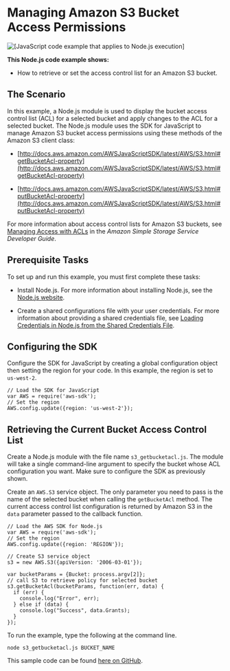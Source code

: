 # Managing Amazon S3 Bucket Access Permissions<a name="s3-example-access-permissions"></a>

![\[JavaScript code example that applies to Node.js execution\]](http://docs.aws.amazon.com/sdk-for-javascript/v2/developer-guide/images/nodeicon.png)

**This Node\.js code example shows:**

+ How to retrieve or set the access control list for an Amazon S3 bucket\.

## The Scenario<a name="w3ab1c22c26c17b9"></a>

In this example, a Node\.js module is used to display the bucket access control list \(ACL\) for a selected bucket and apply changes to the ACL for a selected bucket\. The Node\.js module uses the SDK for JavaScript to manage Amazon S3 bucket access permissions using these methods of the Amazon S3 client class:

+ [http://docs.aws.amazon.com/AWSJavaScriptSDK/latest/AWS/S3.html#getBucketAcl-property](http://docs.aws.amazon.com/AWSJavaScriptSDK/latest/AWS/S3.html#getBucketAcl-property)

+ [http://docs.aws.amazon.com/AWSJavaScriptSDK/latest/AWS/S3.html#putBucketAcl-property](http://docs.aws.amazon.com/AWSJavaScriptSDK/latest/AWS/S3.html#putBucketAcl-property)

For more information about access control lists for Amazon S3 buckets, see [ Managing Access with ACLs](http://docs.aws.amazon.com/AmazonS3/latest/dev/S3_ACLs_UsingACLs.html) in the *Amazon Simple Storage Service Developer Guide*\.

## Prerequisite Tasks<a name="w3ab1c22c26c17c11"></a>

To set up and run this example, you must first complete these tasks:

+ Install Node\.js\. For more information about installing Node\.js, see the [Node\.js website](http://nodejs.org)\.

+ Create a shared configurations file with your user credentials\. For more information about providing a shared credentials file, see [Loading Credentials in Node\.js from the Shared Credentials File](loading-node-credentials-shared.md)\.

## Configuring the SDK<a name="s3-example-access-permissions-configure-sdk"></a>

Configure the SDK for JavaScript by creating a global configuration object then setting the region for your code\. In this example, the region is set to `us-west-2`\.

```
// Load the SDK for JavaScript
var AWS = require('aws-sdk');
// Set the region 
AWS.config.update({region: 'us-west-2'});
```

## Retrieving the Current Bucket Access Control List<a name="s3-example-access-permissions-get-acl"></a>

Create a Node\.js module with the file name `s3_getbucketacl.js`\. The module will take a single command\-line argument to specify the bucket whose ACL configuration you want\. Make sure to configure the SDK as previously shown\. 

Create an `AWS.S3` service object\. The only parameter you need to pass is the name of the selected bucket when calling the `getBucketAcl` method\. The current access control list configuration is returned by Amazon S3 in the `data` parameter passed to the callback function\.

```
// Load the AWS SDK for Node.js
var AWS = require('aws-sdk');
// Set the region 
AWS.config.update({region: 'REGION'});

// Create S3 service object
s3 = new AWS.S3({apiVersion: '2006-03-01'});

var bucketParams = {Bucket: process.argv[2]};
// call S3 to retrieve policy for selected bucket
s3.getBucketAcl(bucketParams, function(err, data) {
  if (err) {
    console.log("Error", err);
  } else if (data) {
    console.log("Success", data.Grants);
  }
});
```

To run the example, type the following at the command line\.

```
node s3_getbucketacl.js BUCKET_NAME
```

This sample code can be found [here on GitHub](https://github.com/awsdocs/aws-doc-sdk-examples/blob/master/javascript/example_code/s3/s3_getbucketacl.js)\.